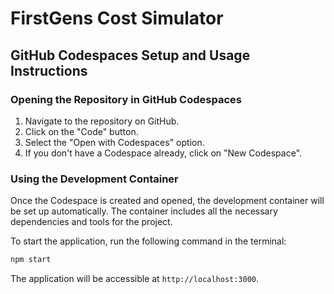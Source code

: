 # FirstGens Cost Simulator

## GitHub Codespaces Setup and Usage Instructions

### Opening the Repository in GitHub Codespaces

1. Navigate to the repository on GitHub.
2. Click on the "Code" button.
3. Select the "Open with Codespaces" option.
4. If you don't have a Codespace already, click on "New Codespace".

### Using the Development Container

Once the Codespace is created and opened, the development container will be set up automatically. The container includes all the necessary dependencies and tools for the project.

To start the application, run the following command in the terminal:

```bash
npm start
```

The application will be accessible at `http://localhost:3000`.
